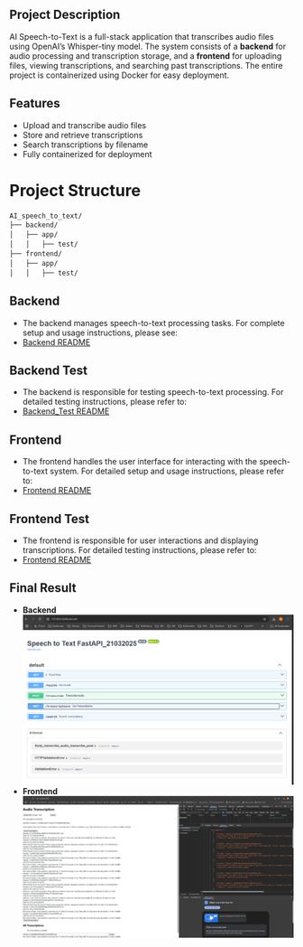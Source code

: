 ## **Project Description**

AI Speech-to-Text is a full-stack application that transcribes audio files using OpenAI’s Whisper-tiny model. The system consists of a **backend** for audio processing and transcription storage, and a **frontend** for uploading files, viewing transcriptions, and searching past transcriptions. The entire project is containerized using Docker for easy deployment.
## **Features**

- Upload and transcribe audio files 
- Store and retrieve transcriptions
- Search transcriptions by filename
- Fully containerized for deployment


# Project Structure
```bash
AI_speech_to_text/
├── backend/
│   ├── app/
│   │   ├── test/
├── frontend/
│   ├── app/
│   │   ├── test/
```
## **Backend**
- The backend manages speech-to-text processing tasks. For complete setup and usage instructions, please see:
- [Backend README](backend/README.md)
## **Backend Test**
- The backend is responsible for testing speech-to-text processing. For detailed testing instructions, please refer to:
- [Backend_Test README](backend/app/test/README.md)
## **Frontend**
- The frontend handles the user interface for interacting with the speech-to-text system. For detailed setup and usage instructions, please refer to:
- [Frontend README](frontend/README.md)
## **Frontend Test**
- The frontend is responsible for user interactions and displaying transcriptions. For detailed testing instructions, please refer to:
- [Frontend README](frontend/src/__tests__/README.md)

## Final Result
 - **Backend**
![image info](./backend/images/fastapi.png)
 - **Frontend**
![image info](./frontend/images/frontend.png)


